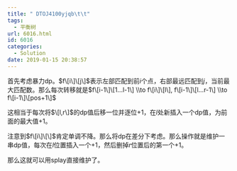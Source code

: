 ```yaml
---
title: " DTOJ4100yjqb\t\t"
tags:
  - 平衡树
url: 6016.html
id: 6016
categories:
  - Solution
date: 2019-01-15 20:38:57
---
```


首先考虑暴力dp。$f\[i\]\[j\]$表示左部匹配到前$i$个点，右部最远匹配到$j$，当前最大匹配数。那么每次转移就是$f\[i-1\]\[1...l-1\] \\to f\[i\]\[l\], f\[i-1\]\[l...r-1\] \\to f\[i-1\]\[pos+1\]$

这相当于每次将$\[l,r\]$的dp值后移一位并逐位+1，在$l$处新插入一个dp值，为前面的最大值+1。

注意到$f\[i\]\[\]$肯定单调不降。那么将dp在差分下考虑。那么操作就是维护一串dp值，每次在$l$位置插入一个$+1$，然后删掉$r$位置后的第一个$+1$。

那么这就可以用splay直接维护了。